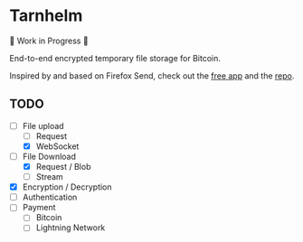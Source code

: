 # Tarnhelm
:construction: Work in Progress :construction:

End-to-end encrypted temporary file storage for Bitcoin.

Inspired by and based on Firefox Send, check out the [free app](https://send.firefox.com/) and the [repo](https://github.com/mozilla/send).

## TODO
- [ ] File upload
  - [ ] Request
  - [X] WebSocket
- [ ] File Download
  - [X] Request / Blob
  - [ ] Stream
- [X] Encryption / Decryption
- [ ] Authentication
- [ ] Payment
  - [ ] Bitcoin
  - [ ] Lightning Network
